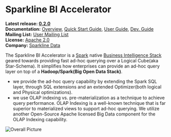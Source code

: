 Sparkline BI Accelerator
====

**Latest release: [0.2.0](https://github.com/SparklineData/spark-druid-olap/wiki/Release-0.2.0)** <br/>
**Documentation:** [Overview](https://github.com/SparklineData/spark-druid-olap/wiki/Overview), [Quick Start Guide](https://github.com/SparklineData/spark-druid-olap/wiki/Quick-Start-Guide), [User Guide](https://github.com/SparklineData/spark-druid-olap/wiki/User-Guide), [Dev. Guide](https://github.com/SparklineData/spark-druid-olap/wiki/Dev.-Guide) <br/>
**Mailing List:** [User Mailing List](http://groups.google.com/group/sparklinedata) <br/>
**License:** [Apache 2.0](http://www.apache.org/licenses/LICENSE-2.0) <br/>
**Company:** [Sparkline Data](http://sparklinedata.com/)

The Sparkline BI Accelerator is a [Spark](http://spark.apache.org/) native [Business Intelligence Stack](https://en.wikipedia.org/wiki/Business_intelligence) geared towards providing fast ad-hoc querying over a Logical Cube(aka Star-Schema). It simplifies how enterprises can provide
an ad-hoc query layer on top of a **Hadoop/Spark(Big Open Data Stack)**.
* we provide the ad-hoc query capability by extending the Spark SQL
  layer, through SQL extensions and an extended Optimizer(both
  logical and Physical optimizations).
* we use OLAP indexing vs. pre-materialization as a technique to
  achieve query performance. OLAP Indexing is a well-known technique
  that is far superior to materialized views to support ad-hoc
  querying. We utilize another Open-Source Apache licensed Big Data component
  for the OLAP Indexing capability.



![Overall Picture](https://github.com/SparklineData/spark-druid-olap/blob/master/docs/images/images.001.png)
